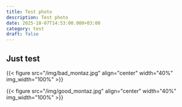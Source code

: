 ```yaml
---
title: Test photo
description: Test photo
date: 2025-10-07T14:53:00.000+03:00
category: test
draft: false
---
```

## Just test

{{< figure src="/img/bad_montaz.jpg" align="center" width="40%" img_width="100%" >}}

{{< figure src="/img/good_montaz.jpg" align="center" width="40%" img_width="100%" >}}
